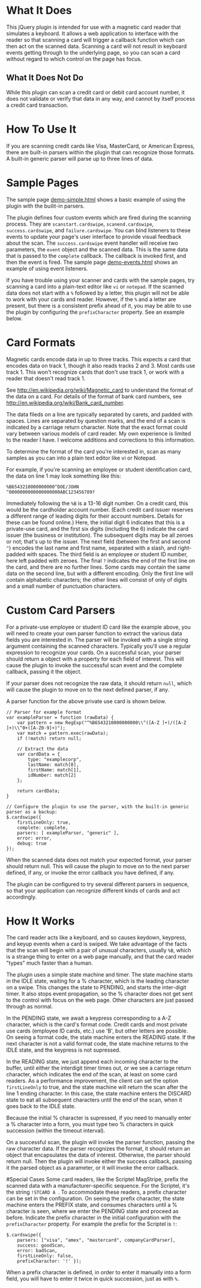 # What It Does
This jQuery plugin is intended for use with a magnetic card reader that simulates a keyboard.  It allows a
web application to interface with the reader so that scanning a card will trigger a callback function
which can then act on the scanned data.  Scanning a card will not result in keyboard events getting through
to the underlying page, so you can scan a card without regard to which control on the page has focus.

## What It Does Not Do
While this plugin can scan a credit card or debit card account number, it does not validate or verify that data in any way,
and cannot by itself process a credit card transaction.

# How To Use It
If you are scanning credit cards like Visa, MasterCard, or American Express, there are built-in parsers within
the plugin that can recognize those formats. A built-in generic parser will parse up to three lines of data.

# Sample Pages
The sample page [demo-simple.html](demo-simple.html) shows a basic example of using the plugin with the builit-in parsers.

The plugin defines four custom events which are fired during the scanning process. They are
`scanstart.cardswipe`, `scanend.cardswipe`, `success.cardswipe`, and `failure.cardswipe`.
You can bind listeners to these events to update your page's user interface to provide visual feedback
about the scan. The `success.cardswipe` event handler will receive two parameters, the `event` object
and the scanned data. This is the same data that is passed to the `complete` callback. The callback
is invoked first, and then the event is fired. The sample page [demo-events.html](demo-events.html) shows an example
of using event listeners.

If you have trouble using your scanner and cards with the sample pages, try scanning a card into a
plain-text editor like `vi` or `notepad`.  If the scanned data does not start with a `%` followed by
a letter, this plugin will not be able to work with your cards and reader.  However, if the `%`
and a letter are present, but there is a consistent prefix ahead of it, you may be able to use the plugin
by configuring the `prefixCharacter` property.  See an example below.

# Card Formats
Magnetic cards encode data in up to three tracks.  This expects a card that encodes data on track 1, though
it also reads tracks 2 and 3.  Most cards use track 1.  This won't recognize cards that don't use track 1,
or work with a reader that doesn't read track 1.

See <http://en.wikipedia.org/wiki/Magnetic_card> to understand the format of the data on a card. For details of
the format of bank card numbers, see <http://en.wikipedia.org/wiki/Bank_card_number>.

The data fileds on a line are typically separated by carets, and padded with spaces. Lines are separated by question marks,
and the end of a scan is indicated by a carriage return character. Note that the exact format could vary between various
models of card reader. My own experience is limited to the reader I have. I welcome additions and corrections to this information.

To determine the format of the card you're interested in, scan as many samples as you can into a plain text editor like
vi or Notepad.

For example, if you're scanning an employee or student identification card, the data on line 1 may look something like this:

	%B6543210000000000^DOE/JOHN                  ^0000000000000000000ABC123456789?

Immediately following the `%B` is a 13-16 digit number. On a credit card, this would be the cardholder account number.
(Each credit card issuer reserves a different range of leading digits for their account numbers. Details for these can
be found online.)
Here, the initial digit 6 indicates that this is a private-use card, and the first six digits (including the 6)
indicate the card issuer (the business or institution).
The subsequent digits may be all zeroes or not; that's up to the issuer.  The next field (between the first and second `^`)
encodes the last name and first name, separated with a slash, and right-padded with spaces. The third field is an
employee or student ID number, here left padded with zeroes.  The final `?` indicates the end of the first line on the
card, and there are no further lines.  Some cards may contain the same data on the second line, but with a different
encoding. Only the first line will contain alphabetic characters; the other lines will consist of only of digits and a small
number of punctuation characters.

# Custom Card Parsers
For a private-use employee or student ID card like the example above, you will need to create your own
parser function to extract the various data fields you are interested in. The parser will be invoked with a
single string argument containing the scanned characters. Typically you'll use a regular expression to recognize
your cards. On a successful scan, your parser should return a object with a property for each field of interest.
This will cause the plugin to invoke the successful scan event and the complete callback, passing it the object.

If your parser does not recognize the raw data, it should return `null`, which will cause the plugin to move
on to the next defined parser, if any.

A parser function for the above private use card is shown below. 

```
// Parser for example format
var exampleParser = function (rawData) {
	var pattern = new RegExp("^%B6543210000000000\\^([A-Z ]+)/([A-Z ]+)\\^0+([A-Z0-9]+)");
	var match = pattern.exec(rawData);
	if (!match) return null;

	// Extract the data
	var cardData = {
		type: "examplecorp",
		lastName: match[0],
		firstName: match[1],
		idNumber: match[2]
	};

	return cardData;
}

// Configure the plugin to use the parser, with the built-in generic parser as a backup:
$.cardswipe({
	firstLineOnly: true,
	complete: complete,
	parsers: [ exampleParser, "generic" ],
	error: error,
	debug: true
});
```



When the scanned data does not match your expected format, your parser should return null. This will cause the plugin
to move on to the next parser defined, if any, or invoke the error callback you have defined, if any.

The plugin can be configured to try several different parsers in sequence, so that your application can recognize
different kinds of cards and act accordingly.


# How It Works
The card reader acts like a keyboard, and so causes keydown, keypress, and keyup events when a card is swiped.
We take advantage of the facts that the scan will begin with a pair of unusual characters, usually `%B`, which
is a strange thing to enter on a web page manually, and that the card reader "types" much faster than a human.
	
The plugin uses a simple state machine and timer.  The state machine starts in the IDLE state, waiting
for a % character, which is the leading character on a swipe.  This changes the state to PENDING, and starts
the inter-digit timer.  It also stops event propagation, so the % character does not get sent to the control
with focus on the web page.  Other characters are just passed through as normal.

In the PENDING state, we await a keypress corresponding to a A-Z character, which is the card's format code.
Credit cards and most private use cards (employee ID cards, etc.) use 'B', but other letters are possible.
On seeing a format code, the state machine enters the READING state.  If the next character is not a valid
format code, the state machine returns to the IDLE state, and the keypress is not supressed.

In the READING state, we just append each incoming character to the buffer, until either the interdigit timer
times out, or we see a carriage return character, which indicates the end of the scan, at least on some card
readers. As a performance improvement, the client can set the option `firstLineOnly` to true, and the
state machine will return the scan after the line 1 ending character.  In this case, the state machine enters
the DISCARD state to eat all subsequent characters until the end of the scan, when it goes back to the IDLE state.

Because the initial % character is supressed, if you need to manually enter a % character into a form, you
must type two % characters in quick succession (within the timeout interval).

On a successful scan, the plugin will invoke the parser function, passing the raw character data.  If the
parser recognizes the format, it should return an object that encapsulates the data of interest.  Otherwise,
the parser should return null. Then the plugin will invoke either the success callback, passing it the parsed
object as a parameter, or it will invoke the error callback.

#Special Cases
Some card readers, like the Scriptel MagStripe, prefix the scanned data with a manufacturer-specific sequence.
For the Scriptel, it's the string `!STCARD A `. To accommodate these readers, a prefix character can be set in
the configuration. On seeing the prefix character, the state machine enters the PREFIX state, and consumes characters
until a % character is seen, where we enter the PENDING state and proceed as before.  Indicate the prefix character
in the initial configuration with the `prefixCharacter` property.  For example the prefix for the Scriptel is `!`:

```
$.cardswipe({
	parsers: ["visa", "amex", "mastercard", companyCardParser],
	success: goodScan,
	error: badScan,
	firstLineOnly: false,
	prefixCharacter: '!' });
```

When a prefix character is defined, in order to enter it manually into a form field, you will have to enter it twice
in quick succession, just as with `%`.